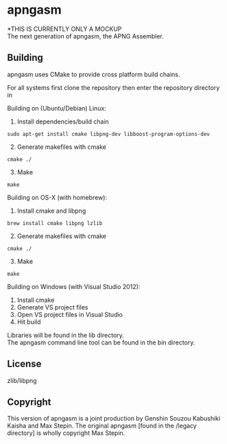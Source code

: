 apngasm
=======
*THIS IS CURRENTLY ONLY A MOCKUP  
The next generation of apngasm, the APNG Assembler.

Building
--------
apngasm uses CMake to provide cross platform build chains.

For all systems first clone the repository then enter the repository directory in 

Building on (Ubuntu/Debian) Linux:  

1. Install dependencies/build chain
```
sudo apt-get install cmake libpng-dev libboost-program-options-dev
```

2. Generate makefiles with cmake  
```
cmake ./
```

3. Make  
```
make
```

Building on OS-X (with homebrew):  

1. Install cmake and libpng  
```
brew install cmake libpng lzlib
```

2. Generate makefiles with cmake  
```
cmake ./
```

3. Make  
```
make
```
  
Building on Windows (with Visual Studio 2012):  
1. Install cmake  
2. Generate VS project files  
3. Open VS project files in Visual Studio  
4. Hit build  
  
Libraries will be found in the lib directory.  
The apngasm command line tool can be found in the bin directory.

License
-------
zlib/libpng

Copyright
---------
This version of apngasm is a joint production by Genshin Souzou Kabushiki Kaisha and Max Stepin.
The original apngasm [found in the /legacy directory] is wholly copyright Max Stepin.

